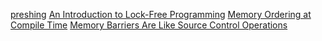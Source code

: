 
[preshing](http://preshing.com/archives/)
[An Introduction to Lock-Free Programming](http://preshing.com/20120612/an-introduction-to-lock-free-programming)
[Memory Ordering at Compile Time](http://preshing.com/20120625/memory-ordering-at-compile-time/)
[Memory Barriers Are Like Source Control Operations](http://preshing.com/20120710/memory-barriers-are-like-source-control-operations/)